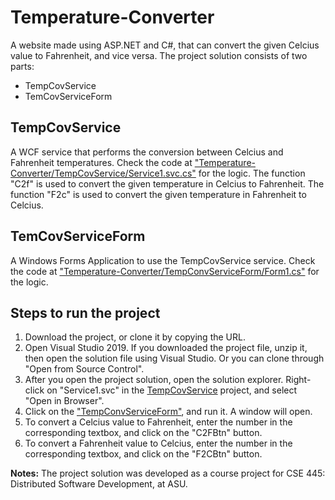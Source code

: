 # Temperature-Converter

A website made using ASP.NET and C#, that can convert the given Celcius value to Fahrenheit, and vice versa. The project solution consists of two parts:
- TempCovService 
- TemCovServiceForm 

## TempCovService
A WCF service that performs the conversion between Celcius and Fahrenheit temperatures. Check the code at ["Temperature-Converter/TempCovService/Service1.svc.cs"](https://github.com/Mowghli/Temperature-Converter/blob/master/TempCovService/Service1.svc.cs) for the logic. The function "C2f" is used to convert the given temperature in Celcius to Fahrenheit. The function "F2c" is used to convert the given temperature in Fahrenheit to Celcius.
## TemCovServiceForm
A Windows Forms Application to use the TempCovService service. Check the code at ["Temperature-Converter/TempConvServiceForm/Form1.cs"](https://github.com/Mowghli/Temperature-Converter/blob/master/TempConvServiceForm/Form1.cs) for the logic. 

## Steps to run the project
1. Download the project, or clone it by copying the URL.
2. Open Visual Studio 2019. If you downloaded the project file, unzip it, then open the solution file using Visual Studio. Or you can clone through "Open from Source Control".
3. After you open the project solution, open the solution explorer. Right-click on "Service1.svc" in the [TempCovService](https://github.com/Mowghli/Temperature-Converter/tree/master/TempCovService) project, and select "Open in Browser".
4. Click on the ["TempConvServiceForm"](https://github.com/Mowghli/Temperature-Converter/tree/master/TempConvServiceForm), and run it. A window will open.
5. To convert a Celcius value to Fahrenheit, enter the number in the corresponding textbox, and click on the "C2FBtn" button.
6. To convert a Fahrenheit value to Celcius, enter the number in the corresponding textbox, and click on the "F2CBtn" button.

**Notes:**
The project solution was developed as a course project for CSE 445: Distributed Software Development, at ASU.
